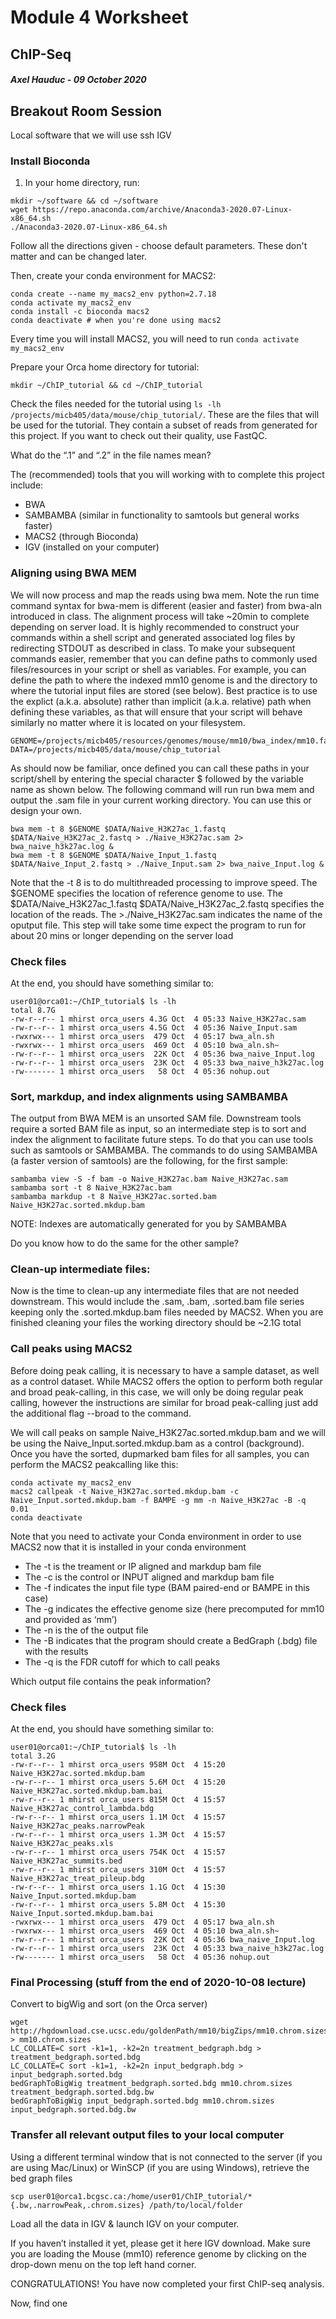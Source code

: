# Module 4 Worksheet
## ChIP-Seq
#### *Axel Hauduc - 09 October 2020*

## Breakout Room Session
Local software that we will use
ssh
IGV

### Install Bioconda
1. In your home directory, run:

```
mkdir ~/software && cd ~/software
wget https://repo.anaconda.com/archive/Anaconda3-2020.07-Linux-x86_64.sh
./Anaconda3-2020.07-Linux-x86_64.sh
```
Follow all the directions given - choose default parameters. These don't matter and can be changed later.

Then, create your conda environment for MACS2:
```
conda create --name my_macs2_env python=2.7.18
conda activate my_macs2_env
conda install -c bioconda macs2
conda deactivate # when you're done using macs2
```
Every time you will install MACS2, you will need to run ```conda activate my_macs2_env```

Prepare your Orca home directory for tutorial:

```mkdir ~/ChIP_tutorial && cd ~/ChIP_tutorial```


Check the files needed for the tutorial using ```ls -lh /projects/micb405/data/mouse/chip_tutorial/```. These are the files that will be used for the tutorial. They contain a subset of reads from generated for this project. If you want to check out their quality, use FastQC.


What do the “.1” and “.2” in the file names mean?


The (recommended) tools that you will working with to complete this project include:
   * BWA
   * SAMBAMBA (similar in functionality to samtools but general works faster)
   * MACS2 (through Bioconda)
   * IGV (installed on your computer)


### Aligning using BWA MEM

We will now process and map the reads using bwa mem.  Note the run time command syntax for bwa-mem is different (easier and faster) from bwa-aln introduced in class. The alignment process will take ~20min to complete depending on server load. It is highly recommended to construct your commands within a shell script and generated associated log files by redirecting STDOUT as described in class. To make your subsequent commands easier, remember that you can define paths to commonly used files/resources in your script or shell as variables. For example, you can define the path to where the indexed mm10 genome is and the directory to where the tutorial input files are stored (see below). Best practice is to use the explict (a.k.a. absolute) rather than implicit (a.k.a. relative) path when defining these variables, as that will ensure that your script will behave similarly no matter where it is located on your filesystem.

```
GENOME=/projects/micb405/resources/genomes/mouse/mm10/bwa_index/mm10.fa
DATA=/projects/micb405/data/mouse/chip_tutorial
```

As should now be familiar, once defined you can call these paths in your script/shell by entering the special character $ followed by the variable name as shown below. The following command will run run bwa mem and output the .sam file in your current working directory.  You can use this or design your own.

```
bwa mem -t 8 $GENOME $DATA/Naive_H3K27ac_1.fastq $DATA/Naive_H3K27ac_2.fastq > ./Naive_H3K27ac.sam 2> bwa_naive_h3k27ac.log &
bwa mem -t 8 $GENOME $DATA/Naive_Input_1.fastq $DATA/Naive_Input_2.fastq > ./Naive_Input.sam 2> bwa_naive_Input.log &
```
Note that the -t 8 is to do multithreaded processing to improve speed. The $GENOME specifies the location of reference genome to use. The $DATA/Naive_H3K27ac_1.fastq $DATA/Naive_H3K27ac_2.fastq  specifies the location of the reads. The >./Naive_H3K27ac.sam  indicates the name of the oputput file.
This step will take some time expect the program to run for about 20 mins or longer depending on the server load

### Check files
At the end, you should have something similar to:
```
user01@orca01:~/ChIP_tutorial$ ls -lh
total 8.7G
-rw-r--r-- 1 mhirst orca_users 4.3G Oct  4 05:33 Naive_H3K27ac.sam
-rw-r--r-- 1 mhirst orca_users 4.5G Oct  4 05:36 Naive_Input.sam
-rwxrwx--- 1 mhirst orca_users  479 Oct  4 05:17 bwa_aln.sh
-rwxrwx--- 1 mhirst orca_users  469 Oct  4 05:10 bwa_aln.sh~
-rw-r--r-- 1 mhirst orca_users  22K Oct  4 05:36 bwa_naive_Input.log
-rw-r--r-- 1 mhirst orca_users  23K Oct  4 05:33 bwa_naive_h3k27ac.log
-rw------- 1 mhirst orca_users   58 Oct  4 05:36 nohup.out
```

### Sort, markdup, and index alignments using SAMBAMBA
The output from BWA MEM is an unsorted SAM file. Downstream tools require a sorted BAM file as input, so an intermediate step is to sort and index the alignment to facilitate future steps. To do that you can use tools such as samtools or SAMBAMBA. The commands to do using SAMBAMBA (a faster version of samtools) are the following, for the first sample:

```
sambamba view -S -f bam -o Naive_H3K27ac.bam Naive_H3K27ac.sam
sambamba sort -t 8 Naive_H3K27ac.bam 
sambamba markdup -t 8 Naive_H3K27ac.sorted.bam Naive_H3K27ac.sorted.mkdup.bam
```


NOTE:  Indexes are automatically generated for you by SAMBAMBA 

Do you know how to do the same for the other sample?

### Clean-up intermediate files:
Now is the time to clean-up any intermediate files that are not needed downstream. This would include the .sam, .bam, .sorted.bam file series keeping only the .sorted.mkdup.bam files needed by MACS2. When you are finished cleaning your files the working directory should be ~2.1G total

### Call peaks using MACS2
Before doing peak calling, it is necessary to have a sample dataset, as well as a control dataset. While MACS2 offers the option to perform both regular and broad peak-calling, in this case, we will only be doing regular peak calling, however the instructions are similar for broad peak-calling just add the additional flag --broad to the command.

We will call peaks on sample Naive_H3K27ac.sorted.mkdup.bam and we will be using the Naive_Input.sorted.mkdup.bam as a control (background). Once you have the sorted, dupmarked bam files for all samples, you can perform the MACS2 peakcalling like this:

```
conda activate my_macs2_env
macs2 callpeak -t Naive_H3K27ac.sorted.mkdup.bam -c Naive_Input.sorted.mkdup.bam -f BAMPE -g mm -n Naive_H3K27ac -B -q 0.01
conda deactivate
```
Note that you need to activate your Conda environment in order to use MACS2 now that it is installed in your conda environment

   * The -t is the treament or IP aligned and markdup bam file
   * The -c is the control or INPUT aligned and markdup bam file
   * The -f indicates the input file type (BAM paired-end or BAMPE in this case)
   * The -g indicates the effective genome size (here precomputed for mm10 and provided as ‘mm’)
   * The -n is the of the output file
   * The -B indicates that the program should create a BedGraph (.bdg) file with the results
   * The -q is the FDR cutoff for which to call peaks


Which output file contains the peak information?

### Check files
At the end, you should have something similar to:
```
user01@orca01:~/ChIP_tutorial$ ls -lh
total 3.2G
-rw-r--r-- 1 mhirst orca_users 958M Oct  4 15:20 Naive_H3K27ac.sorted.mkdup.bam
-rw-r--r-- 1 mhirst orca_users 5.6M Oct  4 15:20 Naive_H3K27ac.sorted.mkdup.bam.bai
-rw-r--r-- 1 mhirst orca_users 815M Oct  4 15:57 Naive_H3K27ac_control_lambda.bdg
-rw-r--r-- 1 mhirst orca_users 1.1M Oct  4 15:57 Naive_H3K27ac_peaks.narrowPeak
-rw-r--r-- 1 mhirst orca_users 1.3M Oct  4 15:57 Naive_H3K27ac_peaks.xls
-rw-r--r-- 1 mhirst orca_users 754K Oct  4 15:57 Naive_H3K27ac_summits.bed
-rw-r--r-- 1 mhirst orca_users 310M Oct  4 15:57 Naive_H3K27ac_treat_pileup.bdg
-rw-r--r-- 1 mhirst orca_users 1.1G Oct  4 15:30 Naive_Input.sorted.mkdup.bam
-rw-r--r-- 1 mhirst orca_users 5.8M Oct  4 15:30 Naive_Input.sorted.mkdup.bam.bai
-rwxrwx--- 1 mhirst orca_users  479 Oct  4 05:17 bwa_aln.sh
-rwxrwx--- 1 mhirst orca_users  469 Oct  4 05:10 bwa_aln.sh~
-rw-r--r-- 1 mhirst orca_users  22K Oct  4 05:36 bwa_naive_Input.log
-rw-r--r-- 1 mhirst orca_users  23K Oct  4 05:33 bwa_naive_h3k27ac.log
-rw------- 1 mhirst orca_users   58 Oct  4 05:36 nohup.out
```

### Final Processing (stuff from the end of 2020-10-08 lecture)
Convert to bigWig and sort (on the Orca server)
```
wget http://hgdownload.cse.ucsc.edu/goldenPath/mm10/bigZips/mm10.chrom.sizes > mm10.chrom.sizes
LC_COLLATE=C sort -k1=1, -k2=2n treatment_bedgraph.bdg > treatment_bedgraph.sorted.bdg
LC_COLLATE=C sort -k1=1, -k2=2n input_bedgraph.bdg > input_bedgraph.sorted.bdg
bedGraphToBigWig treatment_bedgraph.sorted.bdg mm10.chrom.sizes treatment_bedgraph.sorted.bdg.bw
bedGraphToBigWig input_bedgraph.sorted.bdg mm10.chrom.sizes input_bedgraph.sorted.bdg.bw
```

### Transfer all relevant output files to your local computer
Using a different terminal window that is not connected to the server (if you are using Mac/Linux) or WinSCP (if you are using Windows), retrieve the bed graph files

```scp user01@orca1.bcgsc.ca:/home/user01/ChIP_tutorial/*{.bw,.narrowPeak,.chrom.sizes} /path/to/local/folder```

Load all the data in IGV & launch IGV on your computer.

If you haven’t installed it yet, please get it here IGV download. Make sure you are loading the Mouse (mm10) reference genome by clicking on the drop-down menu on the top left hand corner.

CONGRATULATIONS! You have now completed your first ChIP-seq analysis.  

Now, find one 
